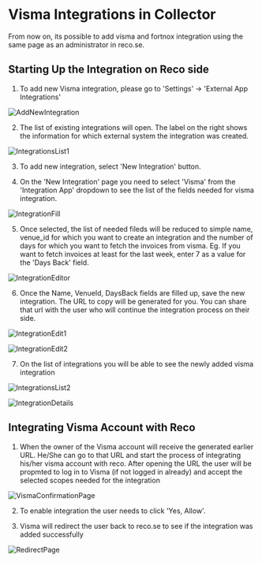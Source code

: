 # Visma Integrations in Collector

From now on, its possible to add visma and fortnox integration using the same page as an administrator in reco.se.

## Starting Up the Integration on Reco side

1. To add new Visma integration, please go to 'Settings' -> 'External App Integrations'

![AddNewIntegration](images/visma1.png)

2. The list of existing integrations will open. The label on the right shows the information for which
external system the integration was created.

![IntegrationsList1](images/visma2.png)

3. To add new integration, select 'New Integration' button.

4. On the 'New Integration' page you need to select 'Visma' from the 'Integration App' dropdown to see the list 
of the fields needed for visma integration.

![IntegrationFill](images/visma3.png)

5. Once selected, the list of needed fileds will be reduced to simple name, venue_id for which you want to 
create an integration and the number of days for which you want to fetch the invoices from visma.
Eg. If you want to fetch invoices at least for the last week, enter 7 as a value for the 'Days Back' field.

![IntegrationEditor](images/visma4.png)

6. Once the Name, VenueId, DaysBack fields are filled up, save the new integration. The URL to copy will be
generated for you. You can share that url with the user who will continue the integration process on their side.

![IntegrationEdit1](images/visma5.png)

![IntegrationEdit2](images/visma7.png)

7. On the list of integrations you will be able to see the newly added visma integration

![IntegrationsList2](images/visma10.png)

![IntegrationDetails](images/visma11.png)

## Integrating Visma Account with Reco

1. When the owner of the Visma account will receive the generated earlier URL. He/She can go to that
URL and start the process of integrating his/her visma account with reco.
After opening the URL the user will be propmted to log in to Visma (if not logged in already) and accept
the selected scopes needed for the integration

![VismaConfirmationPage](images/visma8.png)

2. To enable integration the user needs to click 'Yes, Allow'.


3. Visma will redirect the user back to reco.se to see if the integration was added successfully

![RedirectPage](images/visma9.png)


